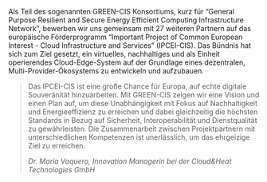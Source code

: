 Als Teil des sogenannten GREEN-CIS Konsortiums, kurz für “General Purpose Resilient and Secure Energy Efficient Computing Infrastructure Network”, bewerben wir uns gemeinsam mit 27 weiteren Partnern auf das europäische Förderprogramm “Important Project of Common European Interest - Cloud Infrastructure and Services” (IPCEI-CIS).
Das Bündnis hat sich zum Ziel gesetzt, ein virtuelles, nachhaltiges und als Einheit operierendes Cloud-Edge-System auf der Grundlage eines dezentralen, Multi-Provider-Ökosystems zu entwickeln und aufzubauen.

<blockquote>
	<p>Das IPCEI-CIS ist eine große Chance für Europa, auf echte digitale Souveränität hinzuarbeiten. Mit GREEN-CIS zeigen wir eine Vision und einen Plan auf, um diese Unabhängigkeit mit Fokus auf Nachhaltigkeit und Energieeffizienz zu erreichen und dabei gleichzeitig die höchsten Standards in Bezug auf Sicherheit, Interoperabilität und Dienstqualität zu gewährleisten. Die Zusammenarbeit zwischen Projektpartnern mit unterschiedlichen Kompetenzen ist unerlässlich, um das ehrgeizige Ziel zu erreichen.</p>
	<cite>Dr. María Vaquero, Innovation Managerin bei der Cloud&Heat Technologies GmbH</cite>
</blockquote>
